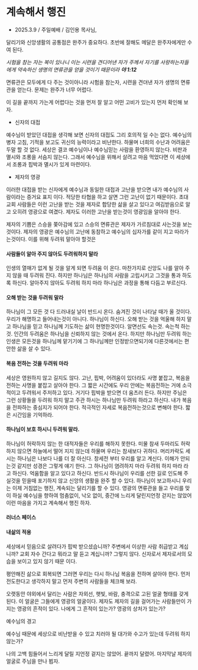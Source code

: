# 계속해서 행진
* 2025.3.9 / 주일예배 / 김인용 목사님,

달리기와 신앙생활의 공통점은 완주가 중요하다. 초반에 잘해도 메달은 완주자에게만 수여 된다. 

_시험을 참는 자는 복이 있나니 이는 시련을 견디어낸 자가 주께서 자기를 사랑하는자들에게 약속하신 생명의 면류관을 얻을 것이기 때문이라 **야 1:12**_

면류관은 모두에게 다 주는 것이아니라 시험을 참는자, 시련을 견뎌낸 자가 생명의 면류관을 얻는다. 문제는 완주가 너무 어렵다. 

이 길을 끝까지 가는게 어렵다는 것을 먼저 잘 알고 어떤 고비가 있는지 먼저 확인해 보자.

* 신자의 대접
  
예수님이 받았던 대접을 생각해 보면 신자의 대접도 그리 호의적 일 수는 없다. 예수님의 병자 고침, 기적을 보고도 귀신의 능력이라고 비난한다. 하물며 너희의 수난과 어려움은 두말 할 것 없다. 세상은 결코 예수님이나 예수님믿는 사람을 환영하지 않는다. 비판과 멸시와 조롱을 서슴지 않는다. 그래서 예수님을 위해서 살려고 마음 먹었다면 이 세상에서 조롱과 핍박과 멸시가 있게 마련이다. 

* 제자의 영광
  
이러한 대접을 받는 신자에게 예수님과 동일한 대접과 고난을 받으면 내가 예수님의 사람이라는 증거요 표지 이다. 적당한 타협을 하고 살면 그런 고난이 없기 때문이다. 초대교회 사람들은 이런 고난을 받는 것을 제자로 합당한 삶을 살고 있다고 여김받음으로 알고 오히려 영광으로 여겼다. 제자도 이러한 고난을 받는것이 영광임을 알아야 한다. 

제자의 기쁨은 스승을 쫒아감에 있고 스승의 면류관은 제자가 가르침대로 사는것을 보는것이다. 제자의 영광은 예수님의 고난에 동참하고 예수님의 십자가를 같이 지고 따라가는것이다. 이를 위해 두려워 말아야 할것은

#### 사람들이 알아 주지 않아도 두려워하지 말라
인생의 열매가 없게 될 것을 알게 되면 두려움 이 온다. 마찬가지로 신앙도 나를 알아 주지 않을 때 두려워 진다. 하지만 하나님은 하나님의 사람을 고립시키고 그것을 통과 하도록 하신다. 알아주지 않아도 두려워 하지 마라 하나님은 과정을 통해 다듬고 부르신다.

#### 오해 받는 것을 두려워 말라
하나님이 그 모든 것 다 드러내실 날이 반드시 온다. 숨겨진 것이 나타날 때가 올 것이다. 우리가 해명하고 들어내는것이 아니다. 하나님이 하신다. 오해 받는 것을 억울해 하지 말고 하나님을 믿고 하나님께 기도하는 삶이 현명한것이다. 알면선도 속는것. 속는척 하는것. 인간의 두려움은 하나님을 신뢰하지 않는 것에서 온다. 하지만 하나님만 두려워 하는 인생은 모든것을 하나님께 맡기기에 그 하나님께만 인정받으면되기에 다른것에서는 편안한 삶을 살 수 있다. 

#### 복음 전하는 것을 두려워 마라
세상은 영원하지 않고 길지도 않다. 고난, 핍박, 어려움이 있더라도 사명 붙잡고, 복음을 전하는 사명을 붙잡고 살아야 한다. 그 짧은 시간에도 우리 안에는 복음전하는 거에 소극적이고 두려워서 주저하고 있다. 거기다 핍박을 받으면 더 움츠러 든다. 하지만 주님은 그런 상황들을 두려워 하지 말고 주관 하시는 하나님만 두려워 하라고 하신다. 내가 복음을 전파하는 중심지가 되어야 한다. 적극적인 자세로 복음전하는것으로 변해야 한다. 짧은 시간임을 기억하라.

#### 하나님이 보호 하시니 두려워 말라.
하나님이 허락하지 않는 한 대적자들은 우리를 해하지 못한다. 미물 참새 두마리도 허락하지 않으면 하늘에서 떨어 지지 않는데 하물며 우리는 참새보다 귀하다. 머리카락도 세시는 하나님은 나보다 나를 더 잘 아신다. 창세전 부터 우리를 알고 계신다. 이해가 안되는것 같지만 성경은 그렇게 얘기 한다. 그 하나님이 염려하지 마라 두려워 하지 마라 라고 하신다. 억움함을 알고 있다고 하신다. 반드시 하나님이 우리를 선한 길로 인도해 주실것을 믿을때 포기하지 않고 신앙의 생활을 완주 할 수 있다. 하나님이 보고하시니 우리는 이제 거침없는 행진, 계속되는 달리기를 할 수 있다. 영광의 면류관을 들고 우리를 맞이 하실 예수님을 향하여 멈춤없이, 낙오 없이, 중간에 느리게 달린지언정 걷지는 않았어 이런 마음을 가지고 계속해서 행진 하자.

#### 러너스 페이스


#### 내삶의 적용

 세상에서 믿음으로 살려다가 핍박 받으셨습니까? 주변에서 이상한 사람 취급받고 계십니까? 교회 자수 간다고 뭐라고 말 듣고 계십니까? 
 그렇지 않다. 신자로서 제자로서의 모습을 보이고 있지 않기 때문 이다. 

 평안해진 삶으로 회복되면 그러면 우리는 다시 하나님 복음을 전하며 살아야 한다. 먼저 전도한다고 생각하지 말고 먼저 주변의 사람들을 체크해 보라.

 오랫동안 야외에서 달리는 사람은 자외선, 햇빛, 바람, 충격으로 고된 얼굴 형태를 갖게 된다.  이 얼굴은 그들에게 영광의 얼굴이다. 제자도 제자의 길을 걸어가는 사람들만이 가지는 영광의 흔적이 있다. 나에게 그 흔적이 있는가? 영광의 상처가 있는가? 

 예수님의 경고 

 예수님 때문에 세상으로 비난받을 수 있고 치러야 될 대가와 수고가 있는데 두려워 하지 않는가? 

 나의 고백
 힘들어서 느리게 달릴 지언정 겉지는 않았어. 끝까지 달렸어. 마지막날 제자의 얼굴로 주님을 만나 뵙자.
